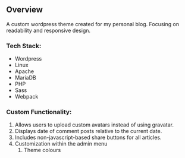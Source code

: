 ## Overview

A custom wordpress theme created for my personal blog. Focusing on readability and responsive design.

### Tech Stack:

-   Wordpress
-   Linux
-   Apache
-   MariaDB
-   PHP
-   Sass
-   Webpack

### Custom Functionality:

1. Allows users to upload custom avatars instead of using gravatar.
1. Displays date of comment posts relative to the current date.
1. Includes non-javascript-based share buttons for all articles.
1. Customization within the admin menu
    1. Theme colours
